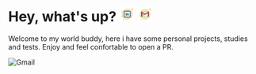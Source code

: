 # Hey, what's up? [<img src="https://github.com/alissonzampietro/alissonzampietro/blob/master/linkedin_2.svg" target="_blank" width="30" alt="Linkedin">](https://www.linkedin.com/in/alissonzampietro) [<img src="https://github.com/alissonzampietro/alissonzampietro/blob/master/gmail.svg" width="30" alt="Gmail">](mailto:alissonzampietro@gmail.com)

Welcome to my world buddy, here i have some personal projects, studies and tests.
Enjoy and feel confortable to open a PR.

<img src="https://media.giphy.com/media/9HBduC3ZIgrG8/source.gif" width="875" alt="Gmail">